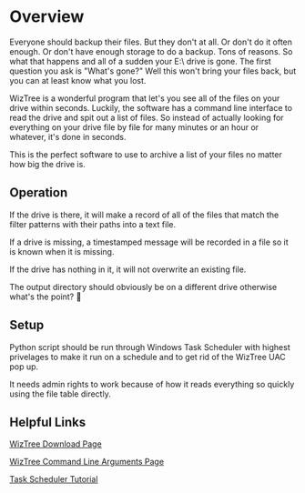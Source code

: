 # Overview
Everyone should backup their files. But they don't at all. Or don't do it often enough. Or don't have enough storage to do a backup. Tons of reasons. So what that happens and all of a sudden your E:\ drive is gone. The first question you ask is "What's gone?" Well this won't bring your files back, but you can at least know what you lost.

WizTree is a wonderful program that let's you see all of the files on your drive within seconds. Luckily, the software has a command line interface to read the drive and spit out a list of files. So instead of actually looking for everything on your drive file by file for many minutes or an hour or whatever, it's done in seconds.

This is the perfect software to use to archive a list of your files no matter how big the drive is.

## Operation
If the drive is there, it will make a record of all of the files that match the filter patterns with their paths into a text file.

If a drive is missing, a timestamped message will be recorded in a file so it is known when it is missing.

If the drive has nothing in it, it will not overwrite an existing file.

The output directory should obviously be on a different drive otherwise what's the point? 🤣

## Setup
Python script should be run through Windows Task Scheduler with highest privelages to make it run on a schedule and to get rid of the WizTree UAC pop up.

It needs admin rights to work because of how it reads everything so quickly using the file table directly. 

## Helpful Links
[WizTree Download Page](https://diskanalyzer.com/download)

[WizTree Command Line Arguments Page](https://diskanalyzer.com/guide#cmdlinecsv)

[Task Scheduler Tutorial](https://www.digitalcitizen.life/advanced-users-task-creation-task-scheduler/)
